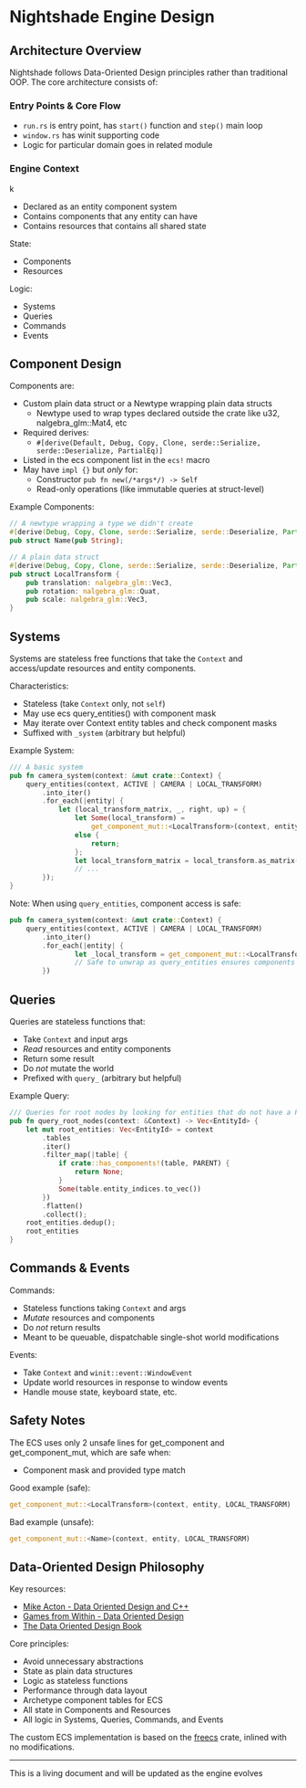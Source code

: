 # Nightshade Engine Design

## Architecture Overview

Nightshade follows Data-Oriented Design principles rather than traditional OOP. The core architecture consists of:

### Entry Points & Core Flow

- `run.rs` is entry point, has `start()` function and `step()` main loop
- `window.rs` has winit supporting code 
- Logic for particular domain goes in related module

### Engine Context
k
- Declared as an entity component system 
- Contains components that any entity can have
- Contains resources that contains all shared state

State:

- Components
- Resources

Logic:

- Systems
- Queries
- Commands
- Events

## Component Design

Components are:

- Custom plain data struct or a Newtype wrapping plain data structs
  - Newtype used to wrap types declared outside the crate like u32, nalgebra_glm::Mat4, etc
- Required derives:
  - `#[derive(Default, Debug, Copy, Clone, serde::Serialize, serde::Deserialize, PartialEq)]`
- Listed in the ecs component list in the `ecs!` macro
- May have `impl {}` but *only* for:
  - Constructor `pub fn new(/*args*/) -> Self`
  - Read-only operations (like immutable queries at struct-level)

Example Components:

```rust
// A newtype wrapping a type we didn't create
#[derive(Debug, Copy, Clone, serde::Serialize, serde::Deserialize, PartialEq)]
pub struct Name(pub String);

// A plain data struct
#[derive(Debug, Copy, Clone, serde::Serialize, serde::Deserialize, PartialEq)]
pub struct LocalTransform {
    pub translation: nalgebra_glm::Vec3,
    pub rotation: nalgebra_glm::Quat,
    pub scale: nalgebra_glm::Vec3,
}
```

## Systems

Systems are stateless free functions that take the `Context` and access/update resources and entity components.

Characteristics:

- Stateless (take `Context` only, not `self`)
- May use ecs query_entities() with component mask
- May iterate over Context entity tables and check component masks
- Suffixed with `_system` (arbitrary but helpful)

Example System:

```rust
/// A basic system
pub fn camera_system(context: &mut crate::Context) {
    query_entities(context, ACTIVE | CAMERA | LOCAL_TRANSFORM)
        .into_iter()
        .for_each(|entity| {
            let (local_transform_matrix, _, right, up) = {
                let Some(local_transform) =
                    get_component_mut::<LocalTransform>(context, entity, LOCAL_TRANSFORM)
                else {
                    return;
                };
                let local_transform_matrix = local_transform.as_matrix();
                // ...
        });
}
```

Note: When using `query_entities`, component access is safe:

```rust
pub fn camera_system(context: &mut crate::Context) {
    query_entities(context, ACTIVE | CAMERA | LOCAL_TRANSFORM)
        .into_iter()
        .for_each(|entity| {
                let _local_transform = get_component_mut::<LocalTransform>(context, entity, LOCAL_TRANSFORM).unwrap();
                // Safe to unwrap as query_entities ensures components exist
        })
```

## Queries

Queries are stateless functions that:

- Take `Context` and input args
- *Read* resources and entity components
- Return some result
- Do *not* mutate the world
- Prefixed with `query_` (arbitrary but helpful)

Example Query:

```rust
/// Queries for root nodes by looking for entities that do not have a Parent component
pub fn query_root_nodes(context: &Context) -> Vec<EntityId> {
    let mut root_entities: Vec<EntityId> = context
        .tables
        .iter()
        .filter_map(|table| {
            if crate::has_components!(table, PARENT) {
                return None;
            }
            Some(table.entity_indices.to_vec())
        })
        .flatten()
        .collect();
    root_entities.dedup();
    root_entities
}
```

## Commands & Events

Commands:

- Stateless functions taking `Context` and args
- *Mutate* resources and components
- Do *not* return results
- Meant to be queuable, dispatchable single-shot world modifications

Events:

- Take `Context` and `winit::event::WindowEvent`
- Update world resources in response to window events
- Handle mouse state, keyboard state, etc.

## Safety Notes

The ECS uses only 2 unsafe lines for get_component and get_component_mut, which are safe when:

- Component mask and provided type match

Good example (safe):

```rust
get_component_mut::<LocalTransform>(context, entity, LOCAL_TRANSFORM)
```

Bad example (unsafe):

```rust
get_component_mut::<Name>(context, entity, LOCAL_TRANSFORM)
```

## Data-Oriented Design Philosophy

Key resources:

- [Mike Acton - Data Oriented Design and C++](https://www.youtube.com/watch?v=rX0ItVEVjHc)
- [Games from Within - Data Oriented Design](https://gamesfromwithin.com/data-oriented-design)
- [The Data Oriented Design Book](https://www.dataorienteddesign.com/dodmain/dodmain.html)

Core principles:

- Avoid unnecessary abstractions
- State as plain data structures
- Logic as stateless functions
- Performance through data layout
- Archetype component tables for ECS
- All state in Components and Resources
- All logic in Systems, Queries, Commands, and Events

The custom ECS implementation is based on the [freecs](https://crates.io/crates/freecs) crate, inlined with no modifications.

---

This is a living document and will be updated as the engine evolves